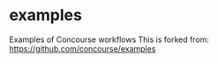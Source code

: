 # examples

Examples of Concourse workflows
This is forked from: https://github.com/concourse/examples
